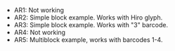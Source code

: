 - AR1: Not working
- AR2: Simple block example. Works with Hiro glyph.
- AR3: Simple block example. Works with "3" barcode.
- AR4: Not working
- AR5: Multiblock example, works with barcodes 1-4.
